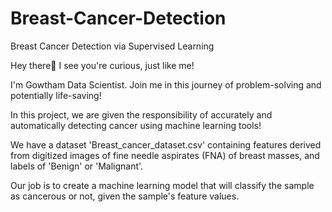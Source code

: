 # Breast-Cancer-Detection
Breast Cancer Detection via Supervised Learning

Hey there👋 I see you're curious, just like me!

I'm Gowtham Data Scientist. Join me in this journey of problem-solving and potentially life-saving!

In this project, we are given the responsibility of accurately and automatically detecting cancer using machine learning tools!

We have a dataset 'Breast_cancer_dataset.csv' containing features derived from digitized images of fine needle aspirates (FNA) of breast masses, and labels of 'Benign' or 'Malignant'.

Our job is to create a machine learning model that will classify the sample as cancerous or not, given the sample's feature values.
